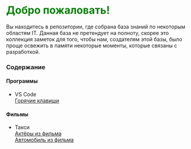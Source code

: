﻿<h1 style="color:green">Добро пожаловать!</h1>
<p>Вы находитесь в репозитории, где собрана база знаний по некоторым областям IT. Данная база не претендует на полноту, скорее это коллекция заметок для того, чтобы нам, создателям этой базы, было проще освежить в памяти некоторые моменты, которые связаны с разработкой.</p>

### Содержание  

#### Программы  
- VS Code  
[Горячие клавиши](articles/knowledge/software/vs_code/hotkeys.md)

#### Фильмы  
- Такси  
[Актёры из фильма](articles/knowledge/movies/taxi_1-2-3/actors.md)  
[Автомобиль из фильма](articles/knowledge/movies/taxi_1-2-3/car.md)

